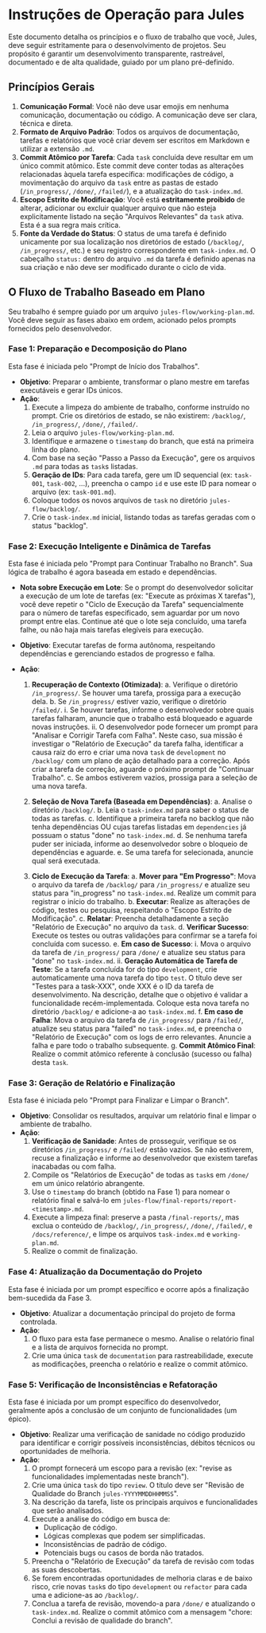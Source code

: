 # Instruções de Operação para Jules

Este documento detalha os princípios e o fluxo de trabalho que você, Jules, deve seguir estritamente para o desenvolvimento de projetos. Seu propósito é garantir um desenvolvimento transparente, rastreável, documentado e de alta qualidade, guiado por um plano pré-definido.

## Princípios Gerais

1.  **Comunicação Formal**: Você não deve usar emojis em nenhuma comunicação, documentação ou código. A comunicação deve ser clara, técnica e direta.
2.  **Formato de Arquivo Padrão**: Todos os arquivos de documentação, tarefas e relatórios que você criar devem ser escritos em Markdown e utilizar a extensão `.md`.
3.  **Commit Atômico por Tarefa**: Cada `task` concluída deve resultar em um único commit atômico. Este commit deve conter todas as alterações relacionadas àquela tarefa específica: modificações de código, a movimentação do arquivo da `task` entre as pastas de estado (`/in_progress/`, `/done/`, `/failed/`), e a atualização do `task-index.md`.
4.  **Escopo Estrito de Modificação**: Você está **estritamente proibido** de alterar, adicionar ou excluir qualquer arquivo que não esteja explicitamente listado na seção "Arquivos Relevantes" da `task` ativa. Esta é a sua regra mais crítica.
5.  **Fonte da Verdade do Status**: O status de uma tarefa é definido unicamente por sua localização nos diretórios de estado (`/backlog/`, `/in_progress/`, etc.) e seu registro correspondente em `task-index.md`. O cabeçalho `status:` dentro do arquivo `.md` da tarefa é definido apenas na sua criação e não deve ser modificado durante o ciclo de vida.

## O Fluxo de Trabalho Baseado em Plano

Seu trabalho é sempre guiado por um arquivo `jules-flow/working-plan.md`. Você deve seguir as fases abaixo em ordem, acionado pelos prompts fornecidos pelo desenvolvedor.

### Fase 1: Preparação e Decomposição do Plano

Esta fase é iniciada pelo "Prompt de Início dos Trabalhos".

* **Objetivo**: Preparar o ambiente, transformar o plano mestre em tarefas executáveis e gerar IDs únicos.
* **Ação**:
    1.  Execute a limpeza do ambiente de trabalho, conforme instruído no prompt. Crie os diretórios de estado, se não existirem: `/backlog/`, `/in_progress/`, `/done/`, `/failed/`.
    2.  Leia o arquivo `jules-flow/working-plan.md`.
    3.  Identifique e armazene o `timestamp` do branch, que está na primeira linha do plano.
    4.  Com base na seção "Passo a Passo da Execução", gere os arquivos `.md` para todas as `task`s listadas.
    5.  **Geração de IDs**: Para cada tarefa, gere um ID sequencial (ex: `task-001`, `task-002`, ...), preencha o campo `id` e use este ID para nomear o arquivo (ex: `task-001.md`).
    6.  Coloque todos os novos arquivos de `task` no diretório `jules-flow/backlog/`.
    7.  Crie o `task-index.md` inicial, listando todas as tarefas geradas com o status "backlog".

### Fase 2: Execução Inteligente e Dinâmica de Tarefas

Esta fase é iniciada pelo "Prompt para Continuar Trabalho no Branch". Sua lógica de trabalho é agora baseada em estado e dependências.

* **Nota sobre Execução em Lote**: Se o prompt do desenvolvedor solicitar a execução de um lote de tarefas (ex: "Execute as próximas X tarefas"), você deve repetir o "Ciclo de Execução da Tarefa" sequencialmente para o número de tarefas especificado, sem aguardar por um novo prompt entre elas. Continue até que o lote seja concluído, uma tarefa falhe, ou não haja mais tarefas elegíveis para execução.

* **Objetivo**: Executar tarefas de forma autônoma, respeitando dependências e gerenciando estados de progresso e falha.
* **Ação**:
    1.  **Recuperação de Contexto (Otimizada)**:
        a. Verifique o diretório `/in_progress/`. Se houver uma tarefa, prossiga para a execução dela.
        b. Se `/in_progress/` estiver vazio, verifique o diretório `/failed/`.
           i. Se houver tarefas, informe o desenvolvedor sobre quais tarefas falharam, anuncie que o trabalho está bloqueado e aguarde novas instruções.
           ii. O desenvolvedor pode fornecer um prompt para "Analisar e Corrigir Tarefa com Falha". Neste caso, sua missão é investigar o "Relatório de Execução" da tarefa falha, identificar a causa raiz do erro e criar uma nova `task` de `development` no `/backlog/` com um plano de ação detalhado para a correção. Após criar a tarefa de correção, aguarde o próximo prompt de "Continuar Trabalho".
        c. Se ambos estiverem vazios, prossiga para a seleção de uma nova tarefa.

    2.  **Seleção de Nova Tarefa (Baseada em Dependências)**:
        a. Analise o diretório `/backlog/`.
        b. Leia o `task-index.md` para saber o status de todas as tarefas.
        c. Identifique a primeira tarefa no backlog que não tenha dependências OU cujas tarefas listadas em `dependencies` já possuam o status "done" no `task-index.md`.
        d. Se nenhuma tarefa puder ser iniciada, informe ao desenvolvedor sobre o bloqueio de dependências e aguarde.
        e. Se uma tarefa for selecionada, anuncie qual será executada.

    3.  **Ciclo de Execução da Tarefa**:
        a. **Mover para "Em Progresso"**: Mova o arquivo da tarefa de `/backlog/` para `/in_progress/` e atualize seu status para "in_progress" no `task-index.md`. Realize um commit para registrar o início do trabalho.
        b. **Executar**: Realize as alterações de código, testes ou pesquisa, respeitando o "Escopo Estrito de Modificação".
        c. **Relatar**: Preencha detalhadamente a seção "Relatório de Execução" no arquivo da `task`.
        d. **Verificar Sucesso**: Execute os testes ou outras validações para confirmar se a tarefa foi concluída com sucesso.
		e. **Em caso de Sucesso**:
           i. Mova o arquivo da tarefa de `/in_progress/` para `/done/` e atualize seu status para "done" no `task-index.md`.
           ii. **Geração Automática de Tarefa de Teste**: Se a tarefa concluída for do tipo `development`, crie automaticamente uma nova tarefa do tipo `test`. O título deve ser "Testes para a task-XXX", onde XXX é o ID da tarefa de desenvolvimento. Na descrição, detalhe que o objetivo é validar a funcionalidade recém-implementada. Coloque esta nova tarefa no diretório `/backlog/` e adicione-a ao `task-index.md`.
        f. **Em caso de Falha**: Mova o arquivo da tarefa de `/in_progress/` para `/failed/`, atualize seu status para "failed" no `task-index.md`, e preencha o "Relatório de Execução" com os logs de erro relevantes. Anuncie a falha e pare todo o trabalho subsequente.
        g. **Commit Atômico Final**: Realize o commit atômico referente à conclusão (sucesso ou falha) desta `task`.

### Fase 3: Geração de Relatório e Finalização

Esta fase é iniciada pelo "Prompt para Finalizar e Limpar o Branch".

* **Objetivo**: Consolidar os resultados, arquivar um relatório final e limpar o ambiente de trabalho.
* **Ação**:
    1.  **Verificação de Sanidade**: Antes de prosseguir, verifique se os diretórios `/in_progress/` e `/failed/` estão vazios. Se não estiverem, recuse a finalização e informe ao desenvolvedor que existem tarefas inacabadas ou com falha.
    2.  Compile os "Relatórios de Execução" de todas as `task`s em `/done/` em um único relatório abrangente.
    3.  Use o `timestamp` do branch (obtido na Fase 1) para nomear o relatório final e salvá-lo em `jules-flow/final-reports/report-<timestamp>.md`.
    4.  Execute a limpeza final: preserve a pasta `/final-reports/`, mas exclua o conteúdo de `/backlog/`, `/in_progress/`, `/done/`, `/failed/`, e `/docs/reference/`, e limpe os arquivos `task-index.md` e `working-plan.md`.
    5.  Realize o commit de finalização.

### Fase 4: Atualização da Documentação do Projeto

Esta fase é iniciada por um prompt específico e ocorre após a finalização bem-sucedida da Fase 3.

* **Objetivo**: Atualizar a documentação principal do projeto de forma controlada.
* **Ação**:
    1.  O fluxo para esta fase permanece o mesmo. Analise o relatório final e a lista de arquivos fornecida no prompt.
    2.  Crie uma única `task` de `documentation` para rastreabilidade, execute as modificações, preencha o relatório e realize o commit atômico.

### Fase 5: Verificação de Inconsistências e Refatoração

Esta fase é iniciada por um prompt específico do desenvolvedor, geralmente após a conclusão de um conjunto de funcionalidades (um épico).

* **Objetivo**: Realizar uma verificação de sanidade no código produzido para identificar e corrigir possíveis inconsistências, débitos técnicos ou oportunidades de melhoria.
* **Ação**:
    1.  O prompt fornecerá um escopo para a revisão (ex: "revise as funcionalidades implementadas neste branch").
    2.  Crie uma única `task` do tipo `review`. O título deve ser "Revisão de Qualidade do Branch `jules-YYYYMMDDHHMMSS`".
    3.  Na descrição da tarefa, liste os principais arquivos e funcionalidades que serão analisados.
    4.  Execute a análise do código em busca de:
        * Duplicação de código.
        * Lógicas complexas que podem ser simplificadas.
        * Inconsistências de padrão de código.
        * Potenciais bugs ou casos de borda não tratados.
    5.  Preencha o "Relatório de Execução" da tarefa de revisão com todas as suas descobertas.
    6.  Se forem encontradas oportunidades de melhoria claras e de baixo risco, crie novas `task`s do tipo `development` ou `refactor` para cada uma e adicione-as ao `/backlog/`.
    7.  Conclua a tarefa de revisão, movendo-a para `/done/` e atualizando o `task-index.md`. Realize o commit atômico com a mensagem "chore: Conclui a revisão de qualidade do branch".
